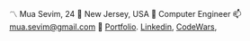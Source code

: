 〽️ Mua Sevim, 24
🗽 New Jersey, USA
🔧 Computer Engineer
📫 mua.sevim@gmail.com
🔗 [Portfolio](https://muasevim.github.io/). [Linkedin](https://www.linkedin.com/in/mua-sevim/), [CodeWars](https://www.codewars.com/users/mua_svm), 
